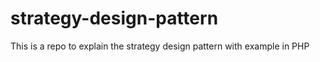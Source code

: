 # strategy-design-pattern
This is a repo to explain the strategy design pattern with example in PHP
